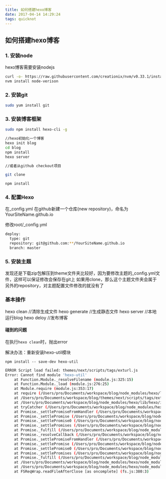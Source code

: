 ```yaml
---
title: 如何搭建hexo博客
date: 2017-04-14 14:29:24
tags: quicknot
---
```


## 如何搭建hexo博客


### 1. 安装node
hexo博客需要安装nodejs
```bash
curl -o- https://raw.githubusercontent.com/creationix/nvm/v0.33.1/install.sh | bash
nvm install node-verison
```

### 2. 安装git
```bash
sudo yum install git
```

### 3. 安装博客框架
```bash
sudo npm install hexo-cli -g

//hexo初始化一个博客
hexo init blog
cd blog
npm install
hexo server

//或者从github checkout项目

git clone

npm install
```
<!--more-->


### 4. 配置Hexo
在_config.yml 在github新建一个仓库(new repository)，命名为YourSiteName.github.io

修改root/_config.yml
```bash
deploy:
  type: git
  repository: git@github.com:**/YourSiteName.github.io
  branch: master
```
### 5. 安装主题

发现还是下载zip包解压到theme文件夹比较好，因为要修改主题的_config.yml文件，这样可以保证修改会保存在git上
如果用clone，那么这个主题文件夹会属于另外的repository，对主题配置文件修改的就没有了


### 基本操作

hexo clean    //清除生成文件
hexo generate //生成静态文件
hexo server   //本地运行blog
hexo deloy    //发布博客


#### 碰到的问题
在执行`hexo clean`时，抛出error

解决办法：重新安装hexo-util模块

`npm install -- save-dev hexo-util`

```bash
ERROR Script load failed: themes/next/scripts/tags/exturl.js
Error: Cannot find module 'hexo-util'
    at Function.Module._resolveFilename (module.js:325:15)
    at Function.Module._load (module.js:276:25)
    at Module.require (module.js:353:17)
    at require (/Users/pro/Documents/workspace/blog/node_modules/hexo/lib/hexo/index.js:214:21)
    at /Users/pro/Documents/workspace/blog/themes/next/scripts/tags/exturl.js:8:12
    at /Users/pro/Documents/workspace/blog/node_modules/hexo/lib/hexo/index.js:230:12
    at tryCatcher (/Users/pro/Documents/workspace/blog/node_modules/hexo/node_modules/bluebird/js/release/util.js:16:23)
    at Promise._settlePromiseFromHandler (/Users/pro/Documents/workspace/blog/node_modules/hexo/node_modules/bluebird/js/release/promise.js:512:31)
    at Promise._settlePromise (/Users/pro/Documents/workspace/blog/node_modules/hexo/node_modules/bluebird/js/release/promise.js:569:18)
    at Promise._settlePromise0 (/Users/pro/Documents/workspace/blog/node_modules/hexo/node_modules/bluebird/js/release/promise.js:614:10)
    at Promise._settlePromises (/Users/pro/Documents/workspace/blog/node_modules/hexo/node_modules/bluebird/js/release/promise.js:693:18)
    at Promise._fulfill (/Users/pro/Documents/workspace/blog/node_modules/hexo/node_modules/bluebird/js/release/promise.js:638:18)
    at Promise._resolveCallback (/Users/pro/Documents/workspace/blog/node_modules/hexo/node_modules/bluebird/js/release/promise.js:432:57)
    at Promise._settlePromiseFromHandler (/Users/pro/Documents/workspace/blog/node_modules/hexo/node_modules/bluebird/js/release/promise.js:524:17)
    at Promise._settlePromise (/Users/pro/Documents/workspace/blog/node_modules/hexo/node_modules/bluebird/js/release/promise.js:569:18)
    at Promise._settlePromise0 (/Users/pro/Documents/workspace/blog/node_modules/hexo/node_modules/bluebird/js/release/promise.js:614:10)
    at Promise._settlePromises (/Users/pro/Documents/workspace/blog/node_modules/hexo/node_modules/bluebird/js/release/promise.js:693:18)
    at Promise._fulfill (/Users/pro/Documents/workspace/blog/node_modules/hexo/node_modules/bluebird/js/release/promise.js:638:18)
    at /Users/pro/Documents/workspace/blog/node_modules/hexo/node_modules/bluebird/js/release/nodeback.js:42:21
    at /Users/pro/Documents/workspace/blog/node_modules/hexo/node_modules/hexo-fs/node_modules/graceful-fs/graceful-fs.js:78:16
    at FSReqWrap.readFileAfterClose [as oncomplete] (fs.js:380:3)
```

